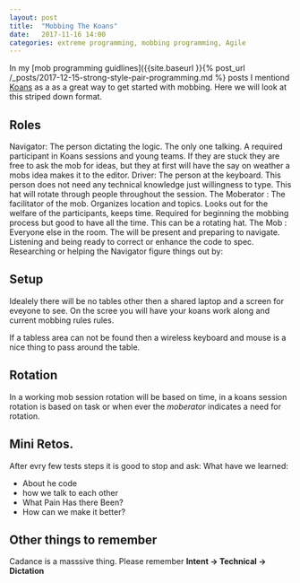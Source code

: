 ```yaml
---
layout: post
title:  "Mobbing The Koans"
date:   2017-11-16 14:00
categories: extreme programming, mobbing programming, Agile
---
```


In my [mob programming guidlines]({{site.baseurl }}{% post_url /_posts/2017-12-15-strong-style-pair-programming.md %} posts I mentiond [Koans](http://www.lauradhamilton.com/learn-a-new-programming-language-today-with-koans) as a as a great way to get started with mobbing. Here we will look at this striped down format.

## Roles

Navigator: The person dictating the logic. The only one talking. A required participant in Koans sessions and young teams. If they are stuck they are free to ask the mob for ideas, but they at first will have the say on weather a mobs idea makes it to the editor.
Driver: The person at the keyboard. This person does not need any technical knowledge just willingness to type. This hat will rotate through people throughout the session.
The Moberator : The facilitator of the mob. Organizes location and topics. Looks out for the welfare of the participants, keeps time. Required for beginning the mobbing process but good to have all the time. This can be a rotating hat.
The Mob : Everyone else in the room. The will be present and preparing to navigate. Listening and being ready to correct or enhance the code to spec. Researching or helping the Navigator figure things out by:

## Setup

Idealely there will be no tables other then a shared laptop and a screen for eveyone to see. On the scree you will have your koans work along and current mobbing rules rules.

If a tabless area can not be found then a wireless keyboard and mouse is a nice thing to pass around the table.

## Rotation

In a working mob session rotation will be based on time, in a koans session rotation is based on task or when ever the _moberator_ indicates a need for rotation.

## Mini Retos.

After evry few tests steps it is good to stop and ask:
What have we learned:

* About he code
* how we talk to each other
* What Pain Has there Been?
* How can we make it better?

## Other things to remember

Cadance is a masssive thing. Please remember __Intent → Technical → Dictation__
